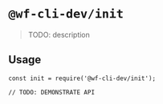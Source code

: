 # `@wf-cli-dev/init`

> TODO: description

## Usage

```
const init = require('@wf-cli-dev/init');

// TODO: DEMONSTRATE API
```
